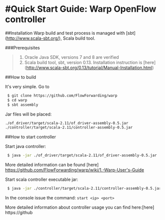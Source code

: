 #Quick Start Guide: Warp OpenFlow controller
====================================

##Installation
Warp build and test process is managed with [sbt] (http://www.scala-sbt.org/), Scala build tool.

###Prerequisites

>1. Oracle Java SDK, versions 7 and 8 are verified
>2. Scala build tool, sbt, version 0.13. Installation instruction is [here] (http://www.scala-sbt.org/0.13/tutorial/Manual-Installation.html)

##How to build

It's very simple. Go to 
```bash
 $ git clone https://github.com/FlowForwarding/warp
 $ cd warp
 $ sbt assembly
```

Jar files will be placed:
```bash
./of_driver/target/scala-2.11/of_driver-assembly-0.5.jar
./controller/target/scala-2.11/controller-assembly-0.5.jar
```

##How to start controller

Start java controller:
```bash
 $ java -jar ./of_driver/target/scala-2.11/of_driver-assembly-0.5.jar
```
More detailed information can be found [here] https://github.com/FlowForwarding/warp/wiki/1.-Warp-User's-Guide

Start scala controller executable jar:
```bash
 $ java -jar ./controller/target/scala-2.11/controller-assembly-0.5.jar
```
In the console issue the command: ```start <ip> <port>```

More detailed information about controller usage you can find here:[here] https://github
